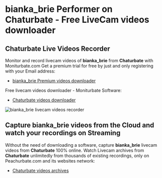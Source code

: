 # bianka_brie Performer on Chaturbate - Free LiveCam videos downloader

## Chaturbate Live Videos Recorder

Monitor and record livecam videos of **bianka_brie** from **Chaturbate** with Moniturbate.com
Get a premium trial for free by just and only registering with your Email address:
* [bianka_brie Premium videos downloader](https://moniturbate.com/request-demo-licence-key.html)

Free livecam videos downloader - Moniturbate Software:
* [Chaturbate videos downloader](https://moniturbate.com/moniturbate-download-software.html)

![bianka_brie livecam videos recorder](https://peachurnet.com/templates/moniturbate-software.png)


## Capture bianka_brie videos from the Cloud and watch your recordings on Streaming

Without the need of downloading a software, capture **bianka_brie** livecam videos from **Chaturbate** 100% online.
Watch Livecam archives from **Chaturbate** unlimitedly from thousands of existing recordings, only on Peachurbate.com and its websites network:
* [Chaturbate videos archives](https://peachurnet.com/)